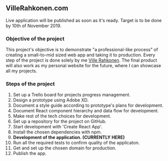 ## VilleRahkonen.com

Live application will be published as soon as it's ready. Target is to be done by 10th of November 2019.

### Objective of the project

This project's objective is to demonstrate "a professional-like process" of creating a small-to-mid sized web app and taking it to production. Every step of the project is done solely by me [Ville Rahkonen](https://www.linkedin.com/in/ville-rahkonen-685117137/). The final product will also work as my personal website for the future, where I can showcase all my projects.

### Steps of the project

1. Set up a Trello board for projects progress management.
2. Design a prototype using Adobe XD.
3. Document a style guide according to prototype's plans for development.
4. Document React component hierarchy and data flow for development.
5. Make rest of the tech choices for development.
6. Set up a repository for the project on GitHub.
7. Start development with 'Create React App'.
8. Install the chosen dependencies with npm.
9. **Development of the application. (CURRENTLY HERE)**
10. Run all the required tests to confirm quality of the applicaton.
11. Get and set up the chosen domain for production.
12. Publish the app.